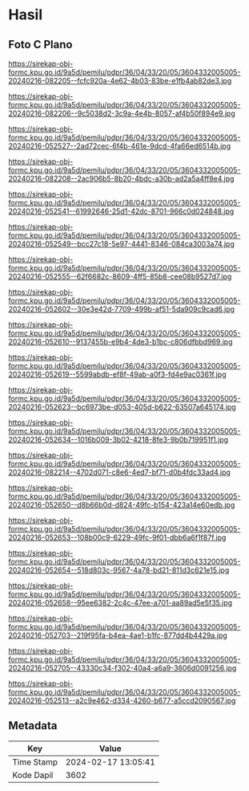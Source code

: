 # Hasil

## Foto C Plano

https://sirekap-obj-formc.kpu.go.id/9a5d/pemilu/pdpr/36/04/33/20/05/3604332005005-20240216-082205--fcfc920a-4e62-4b03-83be-e1fb4ab82de3.jpg

https://sirekap-obj-formc.kpu.go.id/9a5d/pemilu/pdpr/36/04/33/20/05/3604332005005-20240216-082206--9c5038d2-3c9a-4e4b-8057-af4b50f894e9.jpg

https://sirekap-obj-formc.kpu.go.id/9a5d/pemilu/pdpr/36/04/33/20/05/3604332005005-20240216-052527--2ad72cec-6f4b-461e-9dcd-4fa66ed6514b.jpg

https://sirekap-obj-formc.kpu.go.id/9a5d/pemilu/pdpr/36/04/33/20/05/3604332005005-20240216-082208--2ac906b5-8b20-4bdc-a30b-ad2a5a4ff8e4.jpg

https://sirekap-obj-formc.kpu.go.id/9a5d/pemilu/pdpr/36/04/33/20/05/3604332005005-20240216-052541--61992646-25d1-42dc-8701-966c0d024848.jpg

https://sirekap-obj-formc.kpu.go.id/9a5d/pemilu/pdpr/36/04/33/20/05/3604332005005-20240216-052549--bcc27c18-5e97-4441-8346-084ca3003a74.jpg

https://sirekap-obj-formc.kpu.go.id/9a5d/pemilu/pdpr/36/04/33/20/05/3604332005005-20240216-052555--62f6682c-8609-4ff5-85b8-cee08b9527d7.jpg

https://sirekap-obj-formc.kpu.go.id/9a5d/pemilu/pdpr/36/04/33/20/05/3604332005005-20240216-052602--30e3e42d-7709-499b-af51-5da909c9cad6.jpg

https://sirekap-obj-formc.kpu.go.id/9a5d/pemilu/pdpr/36/04/33/20/05/3604332005005-20240216-052610--9137455b-e9b4-4de3-b1bc-c806dfbbd969.jpg

https://sirekap-obj-formc.kpu.go.id/9a5d/pemilu/pdpr/36/04/33/20/05/3604332005005-20240216-052619--5599abdb-ef8f-49ab-a0f3-fd4e9ac0361f.jpg

https://sirekap-obj-formc.kpu.go.id/9a5d/pemilu/pdpr/36/04/33/20/05/3604332005005-20240216-052623--bc6973be-d053-405d-b622-63507a645174.jpg

https://sirekap-obj-formc.kpu.go.id/9a5d/pemilu/pdpr/36/04/33/20/05/3604332005005-20240216-052634--1016b009-3b02-4218-8fe3-9b0b719951f1.jpg

https://sirekap-obj-formc.kpu.go.id/9a5d/pemilu/pdpr/36/04/33/20/05/3604332005005-20240216-082214--4702d071-c8e6-4ed7-bf71-d0b4fdc33ad4.jpg

https://sirekap-obj-formc.kpu.go.id/9a5d/pemilu/pdpr/36/04/33/20/05/3604332005005-20240216-052650--d8b66b0d-d824-49fc-b154-423a14e60edb.jpg

https://sirekap-obj-formc.kpu.go.id/9a5d/pemilu/pdpr/36/04/33/20/05/3604332005005-20240216-052653--108b00c9-6229-49fc-9f01-dbb6a6f1f87f.jpg

https://sirekap-obj-formc.kpu.go.id/9a5d/pemilu/pdpr/36/04/33/20/05/3604332005005-20240216-052654--518d803c-9567-4a78-bd21-811d3c621e15.jpg

https://sirekap-obj-formc.kpu.go.id/9a5d/pemilu/pdpr/36/04/33/20/05/3604332005005-20240216-052658--95ee6382-2c4c-47ee-a701-aa89ad5e5f35.jpg

https://sirekap-obj-formc.kpu.go.id/9a5d/pemilu/pdpr/36/04/33/20/05/3604332005005-20240216-052703--219f95fa-b4ea-4ae1-b1fc-877dd4b4429a.jpg

https://sirekap-obj-formc.kpu.go.id/9a5d/pemilu/pdpr/36/04/33/20/05/3604332005005-20240216-052705--43330c34-f302-40a4-a6a9-3606d0091256.jpg

https://sirekap-obj-formc.kpu.go.id/9a5d/pemilu/pdpr/36/04/33/20/05/3604332005005-20240216-052513--a2c9e462-d334-4260-b677-a5ccd2090567.jpg


## Metadata

| Key        | Value               |
| ---------- | ------------------- |
| Time Stamp | 2024-02-17 13:05:41 |
| Kode Dapil | 3602                |



